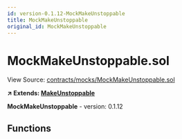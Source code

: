 ```yaml
---
id: version-0.1.12-MockMakeUnstoppable
title: MockMakeUnstoppable
original_id: MockMakeUnstoppable
---
```


# MockMakeUnstoppable.sol

View Source: [contracts/mocks/MockMakeUnstoppable.sol](../../contracts/mocks/MockMakeUnstoppable.sol)

**↗ Extends: [MakeUnstoppable](MakeUnstoppable.md)**

**MockMakeUnstoppable** - version: 0.1.12

## Functions


